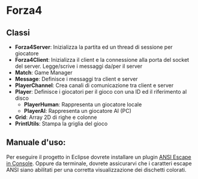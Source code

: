 # Forza4

## Classi

* **Forza4Server**: Inizializza la partita ed un thread di sessione per giocatore
* **Forza4Client**: Inizializza il client e la connessione alla porta del socket del server. Legge/scrive i messaggi da/per il server
* **Match**: Game Manager
* **Message**: Definisce i messaggi tra client e server
* **PlayerChannel**: Crea canali di comunicazione tra client e server
* **Player**: Definisce i giocatori per il gioco con una ID ed il riferimento al disco
	- **PlayerHuman**: Rappresenta un giocatore locale
	- **PlayerAI**: Rappresenta un giocatore AI (PC)
* **Grid**: Array 2D di righe e colonne
* **PrintUtils**: Stampa la griglia del gioco

## Manuale d'uso:

Per eseguire il progetto in Eclipse dovrete installare un plugin [ANSI Escape in Console](https://marketplace.eclipse.org/content/ansi-escape-console).
Oppure da terminale, dovrete assicurarvi che i caratteri escape ANSI siano abilitati per una corretta visualizzazione dei dischetti colorati.